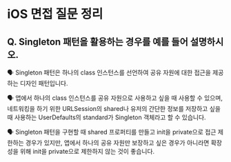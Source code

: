 # iOS 면접 질문 정리

## Q. Singleton 패턴을 활용하는 경우를 예를 들어 설명하시오.

🗣️ Singleton 패턴은 하나의 class 인스턴스를 선언하여 공유 자원에 대한 접근을 제공하는 디자인 패턴입니다.

🗣️ 앱에서 하나의 class 인스턴스를 공유 자원으로 사용하고 싶을 때 사용할 수 있으며, 네트워킹을 하기 위한 URLSession의 shared나 유저의 간단한 정보를 저장하고 싶을 때 사용하는 UserDefaults의 standard가 Singleton 객체라고 할 수 있습니다.

🗣️ Singleton 패턴을 구현할 때 shared 프로퍼티를 만들고 init을 private으로 접근 제한하는 경우가 있지만, 앱에서 하나의 공유 자원만 보장하고 싶은 경우가 아니라면 확장성을 위해 init을 private으로 제한하지 않는 것이 좋습니다.
